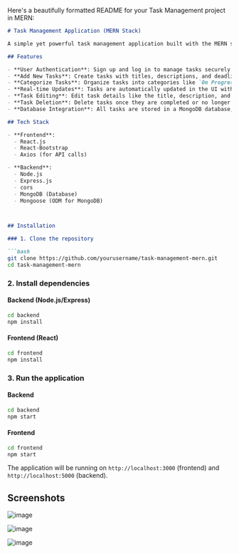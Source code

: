 Here's a beautifully formatted README for your Task Management project in MERN:

```markdown
# Task Management Application (MERN Stack)

A simple yet powerful task management application built with the MERN stack (MongoDB, Express, React, Node.js). This app allows users to add, update, delete and tasks. It features an intuitive interface, dynamic task handling, and seamless integration between the front-end and back-end.

## Features

- **User Authentication**: Sign up and log in to manage tasks securely.
- **Add New Tasks**: Create tasks with titles, descriptions, and deadlines.
- **Categorize Tasks**: Organize tasks into categories like `On Progress`, `Done`, and more.
- **Real-time Updates**: Tasks are automatically updated in the UI without the need for page refreshes.
- **Task Editing**: Edit task details like the title, description, and status.
- **Task Deletion**: Delete tasks once they are completed or no longer needed.
- **Database Integration**: All tasks are stored in a MongoDB database, ensuring data persistence.

## Tech Stack

- **Frontend**:
  - React.js
  - React-Bootstrap
  - Axios (for API calls)

- **Backend**:
  - Node.js
  - Express.js
  - cors
  - MongoDB (Database)
  - Mongoose (ODM for MongoDB)



## Installation

### 1. Clone the repository

```bash
git clone https://github.com/yourusername/task-management-mern.git
cd task-management-mern
```

### 2. Install dependencies

#### Backend (Node.js/Express)

```bash
cd backend
npm install
```

#### Frontend (React)

```bash
cd frontend
npm install
```



### 3. Run the application

#### Backend

```bash
cd backend
npm start
```

#### Frontend

```bash
cd frontend
npm start
```

The application will be running on `http://localhost:3000` (frontend) and `http://localhost:5000` (backend).

## Screenshots

![image](https://github.com/user-attachments/assets/707e9ec4-d2a3-424e-8f16-9dfdc10cbd4f)

![image](https://github.com/user-attachments/assets/4aab7dce-840d-4336-968e-6d89d88a152a)

![image](https://github.com/user-attachments/assets/36639920-6154-482f-849b-83860821f2c8)



